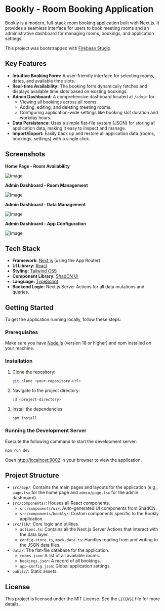 # Bookly - Room Booking Application

Bookly is a modern, full-stack room booking application built with Next.js. It provides a seamless interface for users to book meeting rooms and an administrative dashboard for managing rooms, bookings, and application settings.

This project was bootstrapped with [Firebase Studio](https://firebase.google.com/studio).

## Key Features

- **Intuitive Booking Form:** A user-friendly interface for selecting rooms, dates, and available time slots.
- **Real-time Availability:** The booking form dynamically fetches and displays available time slots based on existing bookings.
- **Admin Dashboard:** A comprehensive dashboard located at `/admin` for:
  - Viewing all bookings across all rooms.
  - Adding, editing, and deleting meeting rooms.
  - Configuring application-wide settings like booking slot duration and workday hours.
- **Data Persistence:** Uses a simple flat-file system (JSON) for storing all application data, making it easy to inspect and manage.
- **Import/Export:** Easily back up and restore all application data (rooms, bookings, settings) with a single click.

## Screenshots

**Home Page - Room Availability**

![image](https://github.com/user-attachments/assets/6f1b2992-5d37-423e-b7d1-ee5cbe04b489)


**Admin Dashboard - Room Management**

![image](https://github.com/user-attachments/assets/e9ecbce5-ca31-401b-8310-cde250e86538)


**Admin Dashboard - Data Management**

![image](https://github.com/user-attachments/assets/4c52f3fb-3510-40ea-9434-8659c4879ab1)


**Admin Dashboard - App Configuration**

![image](https://github.com/user-attachments/assets/7c305326-3d92-478f-9cb8-167a88e8b31b)


## Tech Stack

- **Framework:** [Next.js](https://nextjs.org/) (using the App Router)
- **UI Library:** [React](https://reactjs.org/)
- **Styling:** [Tailwind CSS](https://tailwindcss.com/)
- **Component Library:** [ShadCN UI](https://ui.shadcn.com/)
- **Language:** [TypeScript](https://www.typescriptlang.org/)
- **Backend Logic:** Next.js Server Actions for all data mutations and queries.

## Getting Started

To get the application running locally, follow these steps:

### Prerequisites

Make sure you have [Node.js](https://nodejs.org/) (version 18 or higher) and npm installed on your machine.

### Installation

1.  Clone the repository:
    ```bash
    git clone <your-repository-url>
    ```
2.  Navigate to the project directory:
    ```bash
    cd <project-directory>
    ```
3.  Install the dependencies:
    ```bash
    npm install
    ```

### Running the Development Server

Execute the following command to start the development server:

```bash
npm run dev
```

Open [http://localhost:9002](http://localhost:9002) in your browser to view the application.

## Project Structure

- `src/app/`: Contains the main pages and layouts for the application (e.g., `page.tsx` for the home page and `admin/page.tsx` for the admin dashboard).
- `src/components/`: Houses all React components.
  - `src/components/ui/`: Auto-generated UI components from ShadCN.
  - `src/components/bookly/`: Custom components specific to the Bookly application.
- `src/lib/`: Core logic and utilities.
  - `actions.ts`: Contains all the Next.js Server Actions that interact with the data layer.
  - `config-store.ts`, `mock-data.ts`: Handles reading from and writing to the JSON data files.
- `data/`: The flat-file database for the application.
  - `rooms.json`: A list of all available rooms.
  - `bookings.json`: A record of all bookings.
  - `app-config.json`: Global application settings.
- `public/`: Static assets.

## License

This project is licensed under the MIT License. See the `LICENSE` file for more details.
